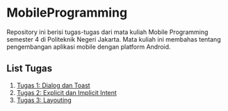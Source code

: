 # MobileProgramming

Repository ini berisi tugas-tugas dari mata kuliah Mobile Programming semester 4 di Politeknik Negeri Jakarta. Mata kuliah ini membahas tentang pengembangan aplikasi mobile dengan platform Android.

## List Tugas
1. [Tugas 1: Dialog dan Toast](https://github.com/promecarus/MobileProgramming/releases/tag/v0.0.1)
1. [Tugas 2: Explicit dan Implicit Intent](https://github.com/promecarus/MobileProgramming/releases/tag/v0.0.2)
1. [Tugas 3: Layouting](https://github.com/promecarus/MobileProgramming/releases/tag/v0.0.3)
<!-- 1. [Tugas 4: Picker View dan List View]() -->
